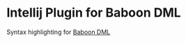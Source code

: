 # Intellij Plugin for Baboon DML

Syntax highlighting for [Baboon DML](https://github.com/7mind/baboon)